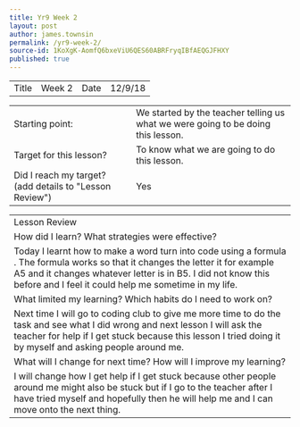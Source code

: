```yaml
---
title: Yr9 Week 2
layout: post
author: james.townsin
permalink: /yr9-week-2/
source-id: 1KoXgK-AomfQ6bxeViU6QES60ABRFryqIBfAEQGJFHXY
published: true
---
```

<table>
  <tr>
    <td>Title</td>
    <td>Week 2</td>
    <td>Date</td>
    <td>12/9/18</td>
  </tr>
</table>


<table>
  <tr>
    <td>Starting point:</td>
    <td>We started by the teacher telling us what we were going to be doing this lesson.</td>
  </tr>
  <tr>
    <td>Target for this lesson?</td>
    <td>To know what we are going to do this lesson.</td>
  </tr>
  <tr>
    <td>Did I reach my target? 
(add details to "Lesson Review")</td>
    <td>Yes</td>
  </tr>
</table>


<table>
  <tr>
    <td>Lesson Review</td>
  </tr>
  <tr>
    <td>How did I learn? What strategies were effective? </td>
  </tr>
  <tr>
    <td>Today I learnt how to make a word turn into code using a formula . The formula works so that it changes the letter it for example A5 and it changes whatever letter is in B5. I did not know this before and I feel it could help me sometime in my life.</td>
  </tr>
  <tr>
    <td>What limited my learning? Which habits do I need to work on? </td>
  </tr>
  <tr>
    <td>Next time I will go to coding club to give me more time to do the task and see what I did wrong and next lesson I will ask the teacher for help if I get stuck because this lesson I tried doing it by myself and asking people around me. </td>
  </tr>
  <tr>
    <td>What will I change for next time? How will I improve my learning?</td>
  </tr>
  <tr>
    <td>I will change how I get help if I get stuck because other people around me might also be stuck but if I go to the teacher after I have tried myself and hopefully then he will help me and I can move onto the next thing.</td>
  </tr>
</table>


